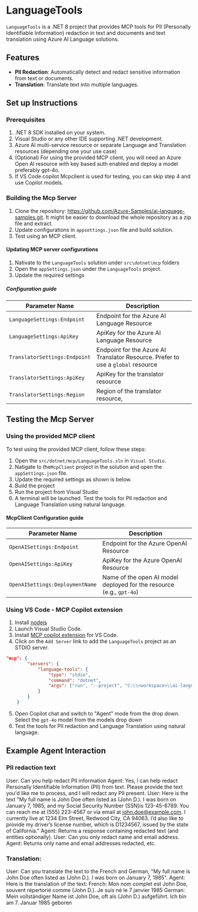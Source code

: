 # LanguageTools  

`LanguageTools` is a .NET 8 project that provides MCP tools for PII (Personally Identifiable Information) redaction in text and documents and text translation using Azure AI Language solutions.  

## Features

- **PII Redaction**: Automatically detect and redact sensitive information from text or documents.  
- **Translation**: Translate text into multiple languages.  

## Set up Instructions

### Prerequisites  

1. .NET 8 SDK installed on your system.  
2. Visual Studio or any other IDE supporting .NET development.
3. Azure AI multi-service resource or separate Language and Translation resources (depending one your use case)
4. (Optional) For using the provided MCP client, you will need an Azure Open AI resource with key based auth enabled and deploy a model preferably gpt-4o. 
5. If VS Code copilot Mcpclient is used for testing, you can skip step 4 and use Copilot models.

### Building the Mcp Server

1. Clone the repository: https://github.com/Azure-Samples/ai-language-samples.git. It might be easier to download the whole repository as a zip file and extract.
1. Update configurations in `appsettings.json` file and build solution.
1. Test using an MCP client.

#### Updating MCP server configurations

1. Nativate to the `LanguageTools` solution under `src\dotnet\mcp` folders
1. Open the `appSettings.json` under the `LanguageTools` project.
1. Update the required settings

##### Configuration guide

| Parameter Name                         | Description                                                       |
|----------------------------------------|-------------------------------------------------------------------|
| `LanguageSettings:Endpoint`                     | Endpoint for the Azure AI Language Resource                                      |
| `LanguageSettings:ApiKey`                           | ApiKey for the Azure AI Language Resource                             |
| `TranslatorSettings:Endpoint`    | Endpoint for the Azure AI Translator Resource. Prefer to use a `global` resource          |
| `TranslatorSettings:ApiKey`                        | ApiKey for the translator resource    |
| `TranslatorSettings:Region`                     | Region of the translator resource,                                  |

## Testing  the Mcp Server

### Using the provided MCP client

To test using the provided MCP client, follow these steps:

1. Open the `src/dotnet/mcp/LanguageTools.sln` in `Visual Studio`.
1. Natigate to the`McpClient` project in the solution and open the `appSettings.json` file.
1. Update the required settings as shown is below.
1. Build the project
1. Run the project from Visual Studio
1. A terminal will be launched. Test the tools for PII redaction and Language Translation using natural language.

#### McpClient Configuration guide

| Parameter Name                         | Description                                                       |
|----------------------------------------|-------------------------------------------------------------------|
| `OpenAISettings:Endpoint`                     | Endpoint for the Azure OpenAI Resource                                      |
| `OpenAISettings:ApiKey`                           | ApiKey for the Azure OpenAI Resource                             |
| `OpenAISettings:DeploymentName`    | Name of the open AI model deployed for the resource (e.g., `gpt-4o`)        |

### Using VS Code - MCP Copilot extension

1. Install [nodejs](https://nodejs.org/en/download/)
1. Launch Visual Studio Code.
1. Install [MCP copilot extension](https://code.visualstudio.com/docs/copilot/chat/mcp-servers?wt.md_id=AZ-MVP-5004796#_enable-mcp-support-in-vs-code) for VS Code.
1. Click on the `Add Server` link to add the `LanguageTools` project as an STDIO server.

```json
"mcp": {
        "servers": {
            "language-tools": {
                "type": "stdio",
                "command": "dotnet",
                "args": ["run", "--project", "C:\\<workspace>\\ai-language-samples\\src\\dotnet\\mcp\\McpServer\\Tools\\LanguageTools\\LanguageTools.csproj", "All"],
            }
        }
    }
```

5. Open Copilot chat and switch to "Agent" mode from the drop down. Select the `gpt-4o` model from the models drop down
1.  Test the tools for PII redaction and Language Translation using natural language.

## Example Agent Interaction

### PII redaction text

User: Can you help redact PII information
Agent: Yes, I can help redact Personally Identifiable Information (PII) from text. Please provide the text you'd like me to process, and I will redact any PII present.
User: Here is the text "My full name is John Doe often listed as (John D.). I was born on January 7, 1985, and my Social Security Number (SSN)is 123-45-6789. You can reach me at (555) 223-4567 or via email at john.doe@example.com. I currently live at 1234 Elm Street, Redwood City, CA 94063. I’d also like to provide my driver’s license number, which is D1234567, issued by the state of California."
Agent: Returns a response containing redacted text (and entities optionally).
User: Can you only redact name and email address. 
Agent: Returns only name and email addresses redacted, etc.

### Translation:

User: Can you translate the text to the French and German, "My full name is John Doe often listed as (John D.). I was born on January 7, 1985".
Agent: Here is the translation of the text:
    French: Mon nom complet est John Doe, souvent répertorié comme (John D.). Je suis né le 7 janvier 1985
    German: Mein vollständiger Name ist John Doe, oft als (John D.) aufgeführt. Ich bin am 7. Januar 1985 geboren 
